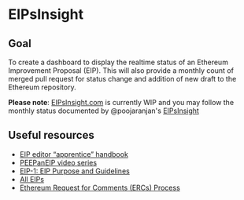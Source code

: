 # EIPsInsight

## Goal 
To create a dashboard to display the realtime status of an Ethereum Improvement Proposal (EIP). This will also provide a monthly count of merged pull request for status change and addition of new draft to the Ethereum repository.

**Please note**: 
[EIPsInsight.com](http://www.eipsinsight.com/) is currently WIP and you may follow the monthly status documented by @poojaranjan's [EIPsInsight](https://hackmd.io/@poojaranjan/EthereumImprovementProposalsInsight)

## Useful resources

* [EIP editor “apprentice” handbook](https://hackmd.io/@poojaranjan/EIP-ERC-Editor-handbook)
* [PEEPanEIP video series](https://hackmd.io/@poojaranjan/IntroducingPEEPanEIP)
* [EIP-1: EIP Purpose and Guidelines](https://eips.ethereum.org/EIPS/eip-1)
* [All EIPs](https://eips.ethereum.org/all)
* [Ethereum Request for Comments (ERCs) Process](https://hackmd.io/@poojaranjan/ERC-Process)
